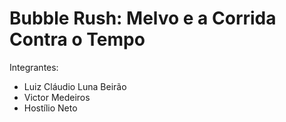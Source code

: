 # Bubble Rush: Melvo e a Corrida Contra o Tempo

Integrantes:
- Luiz Cláudio Luna Beirão
- Victor Medeiros
- Hostílio Neto
